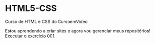 # HTML5-CSS
 Curso de HTML e CSS do CursoemVideo

Estou aprendendo a criar sites e agora vou gerenciar meus repositórios!
<a href="https://gabrielbatista409.github.io/HTML5-CSS/Aulas/Módulo__01/ex001/">Executar o exercício 001.</a>